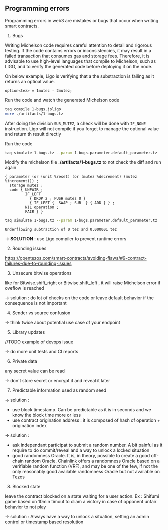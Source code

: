 ## Programming errors

Programming errors in web3 are mistakes or bugs that occur when writing smart contracts.

1. Bugs

Writing Michelson code requires careful attention to detail and rigorous testing. If the code contains errors or inconsistencies, it may result in a failed transaction that consumes gas and storage fees. Therefore, it is advisable to use high-level languages that compile to Michelson, such as LIGO, and to verify the generated code before deploying it on the node.

On below example, Ligo is verifying that a the substraction is failing as it returns an optioal value.

```ligolang
option<tez> = 1mutez - 2mutez;
```

Run the code and watch the generated Michelson code

```bash
taq compile 1-bugs.jsligo
more ./artifacts/1-bugs.tz
```

After doing the division `SUB_MUTEZ`, a check will be done with `IF_NONE` instruction.
Ligo will not compile if you forget to manage the optional value and return th result directly

Run the code

```bash
taq simulate 1-bugs.tz --param 1-bugs.parameter.default_parameter.tz
```

Modify the michelson file **./artifacts/1-bugs.tz** to not check the diff and run again

```michelson
{ parameter (or (unit %reset) (or (mutez %decrement) (mutez %increment))) ;
  storage mutez ;
  code { UNPAIR ;
         IF_LEFT
           { DROP 2 ; PUSH mutez 0 }
           { IF_LEFT {  SWAP ; SUB  } { ADD } } ;
         NIL operation ;
         PAIR } }
```

```bash
taq simulate 1-bugs.tz --param 1-bugs.parameter.default_parameter.tz
```

```logs
Underflowing subtraction of 0 tez and 0.000001 tez
```

&rarr; **SOLUTION** : use Ligo compiler to prevent runtime errors

2. Rounding issues

https://opentezos.com/smart-contracts/avoiding-flaws/#9-contract-failures-due-to-rounding-issues

3. Unsecure bitwise operations

like for Bitwise.shift_right or Bitwise.shift_left , it will raise Michelson error if oveflow is reached

&rarr; solution : do lot of checks on the code or leave default behavior if the consequence is not important

4. Sender vs source confusion

&rarr; think twice about potential use case of your endpoint

5. Library updates

//TODO example of devops issue

&rarr; do more unit tests and CI reports

6. Private data

any secret value can be read

&rarr; don't store secret or encrypt it and reveal it later

7. Predictable information used as random seed

&rarr; solution :

- use block timestamp. Can be predictable as it is in seconds and we know the block time more or less
- use contract origination address : it is composed of hash of operation + origination index

&rarr; solution :

- ask independant participat to submit a random number. A bit painful as it require to do commit/reveal and a way to unlock a locked situation
- good randomness Oracle. It is, in theory, possible to create a good off-chain random Oracle. Chainlink offers a randomness Oracle based on a verifiable random function (VRF), and may be one of the few, if not the only reasonably good available randomness Oracle but not available on Tezos

8. Blocked state

leave the contract blocked on a state waiting for a user action. Ex : Shifumi game based on 10min timout to cliam a victory in case of opponent unfair behavior to not play

&rarr; solution : Always have a way to unlock a situation, setting an admin control or timestamp based resolution
